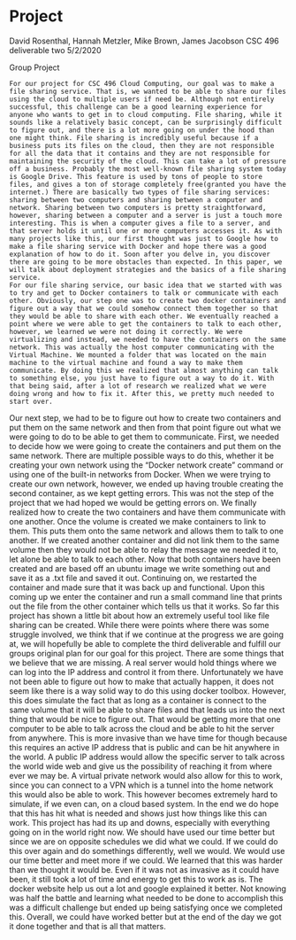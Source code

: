 # Project
David Rosenthal, Hannah Metzler, Mike Brown, James Jacobson
CSC 496 deliverable two
5/2/2020

Group Project

	For our project for CSC 496 Cloud Computing, our goal was to make a file sharing service. That is, we wanted to be able to share our files using the cloud to multiple users if need be. Although not entirely successful, this challenge can be a good learning experience for anyone who wants to get in to cloud computing. File sharing, while it sounds like a relatively basic concept, can be surprisingly difficult to figure out, and there is a lot more going on under the hood than one might think. File sharing is incredibly useful because if a business puts its files on the cloud, then they are not responsible for all the data that it contains and they are not responsible for maintaining the security of the cloud. This can take a lot of pressure off a business. Probably the most well-known file sharing system today is Google Drive. This feature is used by tons of people to store files, and gives a ton of storage completely free(granted you have the internet.) There are basically two types of file sharing services: sharing between two computers and sharing between a computer and network. Sharing between two computers is pretty straightforward, however, sharing between a computer and a server is just a touch more interesting. This is when a computer gives a file to a server, and that server holds it until one or more computers accesses it. As with many projects like this, our first thought was just to Google how to make a file sharing service with Docker and hope there was a good explanation of how to do it. Soon after you delve in, you discover there are going to be more obstacles than expected. In this paper, we will talk about deployment strategies and the basics of a file sharing service.	
	For our file sharing service, our basic idea that we started with was to try and get to Docker containers to talk or communicate with each other. Obviously, our step one was to create two docker containers and figure out a way that we could somehow connect them together so that they would be able to share with each other. We eventually reached a point where we were able to get the containers to talk to each other, however, we learned we were not doing it correctly. We were virtualizing and instead, we needed to have the containers on the same network. This was actually the host computer communicating with the Virtual Machine. We mounted a folder that was located on the main machine to the virtual machine and found a way to make them communicate. By doing this we realized that almost anything can talk to something else, you just have to figure out a way to do it. With that being said, after a lot of research we realized what we were doing wrong and how to fix it. After this, we pretty much needed to start over. 
Our next step, we had to be to figure out how to create two containers and put them on the same network and then from that point figure out what we were going to do to be able to get them to communicate. First, we needed to decide how we were going to create the containers and put them on the same network. There are multiple possible ways to do this, whether it be creating your own network using the “Docker network create” command or using one of the built-in networks from Docker. When we were trying to create our own network, however, we ended up having trouble creating the second container, as we kept getting errors. This was not the step of the project that we had hoped we would be getting errors on.
We finally realized how to create the two containers and have them communicate with one another. Once the volume is created we make containers to link to them. This puts them onto the same network and allows them to talk to one another. If we created another container and did not link them to the same volume then they would not be able to relay the message we needed it to, let alone be able to talk to each other. Now that both containers have been created and are based off an ubuntu image we write something out and save it as a .txt file and saved it out. Continuing on, we restarted the container and made sure that it was back up and functional. Upon this coming up we enter the container and run a small command line that prints out the file from the other container which tells us that it works.
	So far this project has shown a little bit about how an extremely useful tool like file sharing can be created. While there were points where there was some struggle involved, we think that if we continue at the progress we are going at, we will hopefully be able to complete the third deliverable and fulfill our groups original plan for our goal for this project. There are some things that we believe that we are missing. A real server would hold things where we can log into the IP address and control it from there. Unfortunately we have not been able to figure out how to make that actually happen, it does not seem like there is a way solid way to do this using docker toolbox. However, this does simulate the fact that as long as a container is connect to the same volume that it will be able to share files and that leads us into the next thing that would be nice to figure out. That would be getting more that one computer to be able to talk across the cloud and be able to hit the server from anywhere. This is more invasive than we have time for though because this requires an active IP address that is public and can be hit anywhere in the world. A public IP address would allow the specific server to talk across the world wide web and give us the possibility of reaching it from where ever we may be. A virtual private network would also allow for this to work, since you can connect to a VPN which is a tunnel into the home network this would also be able to work. This however becomes extremely hard to simulate, if we even can, on a cloud based system. In the end we do hope that this has hit what is needed and shows just how things like this can work. 
This project has had its up and downs, especially with everything going on in the world right now. We should have used our time better but since we are on opposite schedules we did what we could. If we could do this over again and do somethings differently, well we would. We would use our time better and meet more if we could. We learned that this was harder than we thought it would be. Even if it was not as invasive as it could have been, it still took a lot of time and energy to get this to work as is. The docker website help us out a lot and google explained it better. Not knowing was half the battle and learning what needed to be done to accomplish this was a difficult challenge but ended up being satisfying once we completed this. Overall, we could have worked better but at the end of the day we got it done together and that is all that matters.
